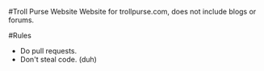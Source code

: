 #Troll Purse Website
Website for trollpurse.com, does not include blogs or forums.

#Rules
* Do pull requests.
* Don't steal code. (duh)